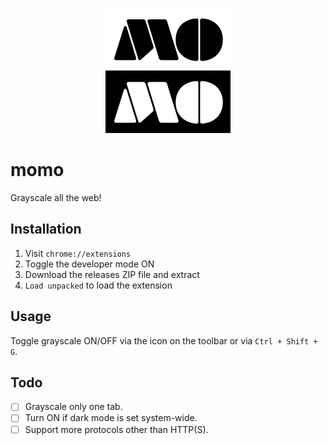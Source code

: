 
<p align="center">
  <img width="200"
    src="https://raw.githubusercontent.com/lubiedo/momo/main/momo.png" />
</p>

# momo
Grayscale all the web!

## Installation
1. Visit `chrome://extensions`
2. Toggle the developer mode ON
3. Download the releases ZIP file and extract
4. `Load unpacked` to load the extension

## Usage
Toggle grayscale ON/OFF via the icon on the toolbar or via `Ctrl + Shift + G`.

## Todo
- [ ] Grayscale only one tab.
- [ ] Turn ON if dark mode is set system-wide.
- [ ] Support more protocols other than HTTP(S).
